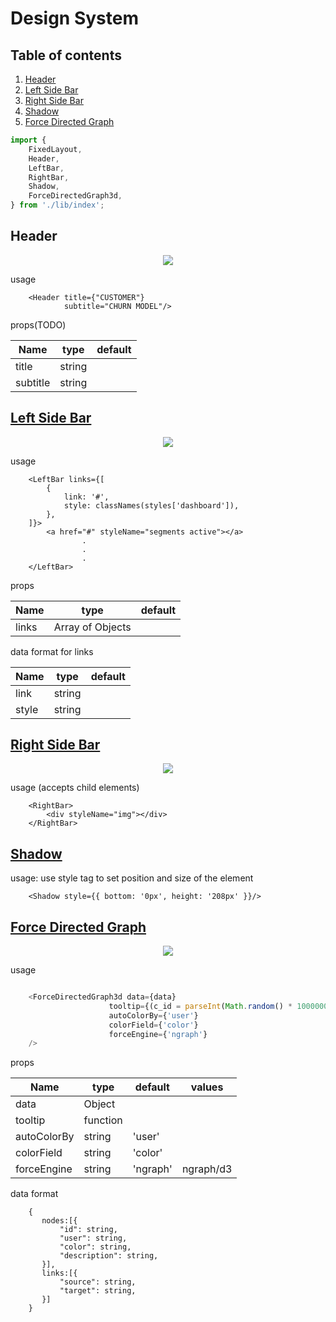 # Design System

## Table of contents
1. [Header](#Header)
1. [Left Side Bar](#LeftBar)
1. [Right Side Bar](#RightBar)
1. [Shadow](#Shadow)
1. [Force Directed Graph](#ForceDirectedGraph3d)

```js
import {
    FixedLayout,
    Header,
    LeftBar,
    RightBar,
    Shadow,
    ForceDirectedGraph3d,
} from './lib/index';
```

## Header
<p align="center">
    <img src="https://raw.githubusercontent.com/vinojv/DS-tryout/master/lib/components/Header/Screen%20Shot.png"/>
</p>
usage

```
    <Header title={"CUSTOMER"}
            subtitle="CHURN MODEL"/>
```
props(TODO)

| Name | type | default |
|---------|----------|----------|
| title| string | <null> |
| subtitle| string | <null> |

## [Left Side Bar](#LeftBar)
<p align="center">
    <img src="https://raw.githubusercontent.com/vinojv/DS-tryout/master/lib/components/left-sidebar-nav/Screen%20Shot.png"/>
</p>
usage

```
    <LeftBar links={[
        {
            link: '#',
            style: classNames(styles['dashboard']),
        },
    ]}>
        <a href="#" styleName="segments active"></a>
                .
                .
                .   
    </LeftBar>
```
props

| Name | type | default |
|---------|----------|----------|
| links| Array of Objects|

data format for links 

| Name | type | default |
|----|---|---|
| link| string | <null> |
| style| string | <null> |

## [Right Side Bar](#RightBar)
<p align="center">
    <img src="https://raw.githubusercontent.com/vinojv/DS-tryout/master/lib/components/right-sidebar-nav/Screen%20Shot.png"/>
</p>
usage (accepts child elements)

```
    <RightBar>
        <div styleName="img"></div>
    </RightBar>
```

## [Shadow](#Shadow)
usage: use style tag to set position and size of the element
```
    <Shadow style={{ bottom: '0px', height: '208px' }}/>
```
## [Force Directed Graph](#ForceDirectedGraph3d)
<p align="center">
    <img src="http://gist.github.com/vasturiano/02affe306ce445e423f992faeea13521/raw/preview.png"/>
</p>
usage

```js

    <ForceDirectedGraph3d data={data}
                      tooltip={(c_id = parseInt(Math.random() * 10000000)) => `Customer-${c_id}: Churn Probability: ${parseInt(Math.random() * 100)}%`}
                      autoColorBy={'user'}
                      colorField={'color'}
                      forceEngine={'ngraph'}
    />
```
props

| Name | type | default | values|
|---------|----------|------|----|
| data| Object| <null> | <null> |
| tooltip| function| <null> | <null> | 
| autoColorBy| string| 'user'| <null> |
| colorField| string| 'color'| <null> |
| forceEngine| string | 'ngraph'| ngraph/d3 |

data format 
```
    {   
       nodes:[{
           "id": string,
           "user": string,
           "color": string,
           "description": string,
       }],
       links:[{
           "source": string,
           "target": string,
       }]
    }
```